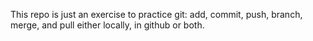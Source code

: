 This repo is just an exercise to practice git: add, commit, push, branch, merge, and pull either locally, in github or both.